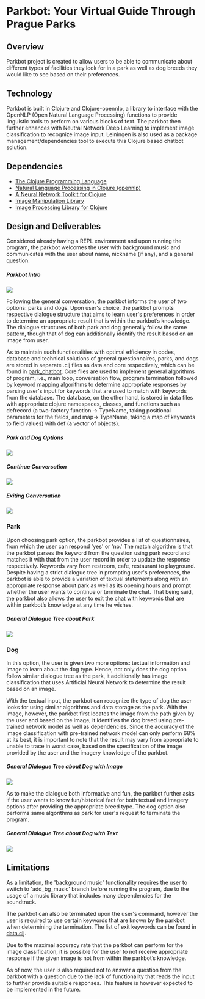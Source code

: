 # Parkbot: Your Virtual Guide Through Prague Parks

## Overview

Parkbot project is created to allow users to be able to communicate about different types of facilities they look for in a park as well as dog breeds they would like to see based on their preferences. 

## Technology

Parkbot is built in Clojure and Clojure-opennlp, a library to interface with the OpenNLP (Open Natural Language Processing) functions to provide linguistic tools to perform on various blocks of text. The parkbot then further enhances with Neutral Network Deep Learning to implement image classification to recognize image input. Leiningen is also used as a package management/dependencies tool to execute this Clojure based chatbot solution.

## Dependencies

- [The Clojure Programming Language](https://github.com/clojure/clojure/) 
- [Natural Language Processing in Clojure (opennlp)](https://github.com/dakrone/clojure-opennlp)
- [A Neural Network Toolkit for Clojure](https://clojars.org/thinktopic/cortex)
- [Image Manipulation Library](https://clojars.org/thinktopic/think.image)
- [Image Processing Library for Clojure](https://clojars.org/net.mikera/imagez)

## Design and Deliverables

Considered already having a REPL environment and upon running the program, the parkbot welcomes the user with background music and communicates with the user about name, nickname (if any), and a general question.

##### Parkbot Intro
<img src="https://i.imgur.com/hv5BG0W.png">

Following the general conversation, the parkbot informs the user of two options: parks and dogs. Upon user's choice, the parkbot prompts respective dialogue structure that aims to learn user's preferences in order to determine an appropriate result that is within the parkbot’s knowledge. The dialogue structures of both park and dog generally follow the same pattern, though that of dog can additionally identify the result based on an image from user. 

As to maintain such functionalities with optimal efficiency in codes, database and technical solutions of general questionnaires, parks, and dogs are stored in separate .clj files as data and core respectively, which can be found in [park_chatbot](https://github.com/Stanley008/Symbolic_Computation_2019/tree/master/src/park_chatbot). Core files are used to implement general algorithms of program, i.e., main loop, conversation flow, program termination followed by keyword mapping algorithms to determine appropriate responses by parsing user's input for keywords that are used to match with keywords from the database. The database, on the other hand, is stored in data files with appropriate clojure namespaces, classes, and functions such as defrecord (a two-factory function -> TypeName, taking positional parameters for the fields, and map-> TypeName, taking a map of keywords to field values) with def (a vector of objects).

##### Park and Dog Options
<img src= "https://i.imgur.com/P3zDl6j.png">

##### Continue Conversation
<img src= "https://i.imgur.com/EH7xedN.png">

##### Exiting Conversation
<img src= "https://i.imgur.com/kWkEoET.png">

### Park 

Upon choosing park option, the parkbot provides a list of questionnaires, from which the user can respond 'yes' or 'no.' The match algorithm is that the parkbot parses the keyword from the question using park record and matches it with that from the user record in order to update the response respectively. Keywords vary from restroom, cafe, restaurant to playground. Despite having a strict dialogue tree in prompting user's preferences, the parkbot is able to provide a variation of textual statements along with an appropriate response about park as well as its opening hours and prompt whether the user wants to continue or terminate the chat. That being said, the parkbot also allows the user to exit the chat with keywords that are within parkbot’s knowledge at any time he wishes. 

##### General Dialogue Tree about Park
<img src= "https://i.imgur.com/nYh7lnB.png">

### Dog 

In this option, the user is given two more options: textual information and image to learn about the dog type. Hence, not only does the dog option follow similar dialogue tree as the park, it additionally has image classification that uses Artificial Neural Network to determine the result based on an image. 

With the textual input, the parkbot can recognize the type of dog the user looks for using similar algorithms and data storage as the park. With the image, however, the parkbot first locates the image from the path given by the user and based on the image, it identifies the dog breed using pre-trained network model as well as dependencies. Since the accuracy of the image classification with pre-trained network model can only perform 68% at its best, it is important to note that the result may vary from appropriate to unable to trace in worst case, based on the specification of the image provided by the user and the imagery knowledge of the parkbot.

##### General Dialogue Tree about Dog with Image
<img src="https://i.imgur.com/AmRBFmt.png">

As to make the dialogue both informative and fun, the parkbot further asks if the user wants to know fun/historical fact for both textual and imagery options after providing the appropriate breed type. The dog option also performs same algorithms as park for user's request to terminate the program. 

##### General Dialogue Tree about Dog with Text
<img src="https://i.imgur.com/z2wXRZ6.png">

## Limitations

As a limitation, the 'background music' functionality requires the user to switch to 'add_bg_music' branch before running the program, due to the usage of a music library that includes many dependencies for the soundtrack.

The parkbot can also be terminated upon the user's command, however the user is required to use certain keywords that are known by the parkbot when determining the termination. The list of exit keywords can be found in [data.clj](https://github.com/Stanley008/Symbolic_Computation_2019/blob/master/src/park_chatbot/data.clj).

Due to the maximal accuracy rate that the parkbot can perform for the image classification, it is possible for the user to not receive appropriate response if the given image is not from within the parkbot’s knowledge.

As of now, the user is also required not to answer a question from the parkbot with a question due to the lack of functionality that reads the input to further provide suitable responses. This feature is however expected to be implemented in the future.
